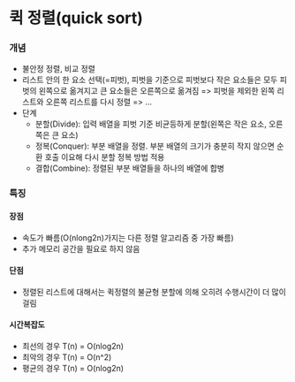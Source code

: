 # 퀵 정렬(quick sort)

### 개념
- 불안정 정렬, 비교 정렬
- 리스트 안의 한 요소 선택(=피벗), 피벗을 기준으로 피벗보다 작은 요소들은 모두 피벗의 왼쪽으로 옮겨지고 큰 요소들은 오른쪽으로 옮겨짐
=> 피벗을 제외한 왼쪽 리스트와 오른쪽 리스트를 다시 정렬
=> ...
- 단계
    - 분할(Divide): 입력 배열을 피벗 기준 비균등하게 분할(왼쪽은 작은 요소, 오른쪽은 큰 요소)
    - 정복(Conquer): 부분 배열을 정렬. 부분 배열의 크기가 충분히 작지 않으면 순환 호출 이요해 다시 분할 정복 방법 적용
    - 결합(Combine): 정렬된 부분 배열들을 하나의 배열에 합병

### 특징
#### 장점
- 속도가 빠름(O(nlong2n)가지는 다른 정렬 알고리즘 중 가장 빠름)
- 추가 메모리 공간을 필요로 하지 않음
#### 단점
- 정렬된 리스트에 대해서는 퀵정렬의 불균형 분할에 의해 오히려 수행시간이 더 많이 걸림
#### 시간복잡도
- 최선의 경우 T(n) = O(nlog2n)
- 최악의 경우 T(n) = O(n^2)
- 평균의 경우 T(n) = O(nlog2n)